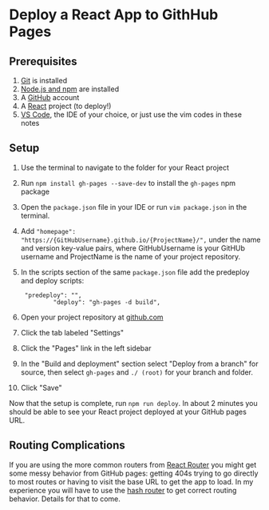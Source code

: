 # Deploy a React App to GithHub Pages

## Prerequisites

1. [Git](https://git-scm.com/book/en/v2/Getting-Started-Installing-Git) is installed
1. [Node.js and npm](https://docs.npmjs.com/downloading-and-installing-node-js-and-npm) are installed
1. A [GitHub](https://github.com) account
1. A [React](https://reactjs.org) project (to deploy!)
1. [VS Code](https://code.visualstudio.com), the IDE of your choice, or just use the vim codes in these notes

## Setup

1. Use the terminal to navigate to the folder for your React project
1. Run `npm install gh-pages --save-dev` to install the `gh-pages` npm package
1. Open the `package.json` file in your IDE or run `vim package.json` in the terminal.
1. Add `"homepage": "https://{GitHubUsername}.github.io/{ProjectName}/",` under the name and version key-value pairs, where GitHubUsername is your GitHUb username and ProjectName is the name of your project repository.
1. In the scripts section of the same `package.json` file add the predeploy and deploy scripts:

        "predeploy": "",
				"deploy": "gh-pages -d build",

1. Open your project repository at [github.com](https://github.com)
1. Click the tab labeled "Settings"
1. Click the "Pages" link in the left sidebar
1. In the "Build and deployment" section select "Deploy from a branch" for source, then select `gh-pages` and `./ (root)` for your branch and folder.
1. Click "Save"

Now that the setup is complete, run `npm run deploy`. In about 2 minutes you should be able to see your React project deployed at your GitHub pages URL.

## Routing Complications

If you are using the more common routers from [React Router](https://reactrouter.com) you might get some messy behavior from GitHub pages: getting 404s trying to go directly to most routes or having to visit the base URL to get the app to load. In my experience you will have to use the [hash router](https://reactrouter.com/en/main/router-components/hash-router) to get correct routing behavior. Details for that to come.
